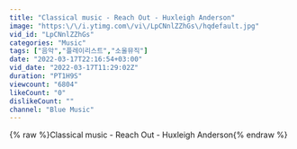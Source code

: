 ```yaml
---
title: "Classical music - Reach Out - Huxleigh Anderson"
image: "https:\/\/i.ytimg.com\/vi\/LpCNnlZZhGs\/hqdefault.jpg"
vid_id: "LpCNnlZZhGs"
categories: "Music"
tags: ["음악","플레이리스트","소울뮤직"]
date: "2022-03-17T22:16:54+03:00"
vid_date: "2022-03-17T11:29:02Z"
duration: "PT1H9S"
viewcount: "6804"
likeCount: "0"
dislikeCount: ""
channel: "Blue Music"
---
```

{% raw %}Classical music - Reach Out - Huxleigh Anderson{% endraw %}
